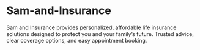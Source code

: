 # Sam-and-Insurance
Sam and Insurance provides personalized, affordable life insurance solutions designed to protect you and your family’s future. Trusted advice, clear coverage options, and easy appointment booking.
